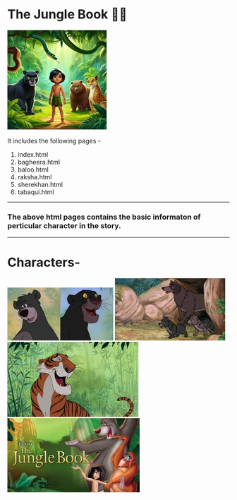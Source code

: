 # The Jungle Book  🌴🌳

![The Jungle book](./images/mowgli-1.jpeg)

 It includes the following pages -

1. index.html
2. bagheera.html
3. baloo.html
4. raksha.html
5. sherekhan.html
6. tabaqui.html
---
### The above html pages contains the basic informaton of perticular character in the story. ###
---
# Characters-
![](./images/baloo.jpeg)![](./images/bagheera.jpeg)  ![](./images/raksha-1.jpeg)   ![](./images/sherekhan-1.jpeg)    ![]()    ![](./images/home-img.jpeg)



